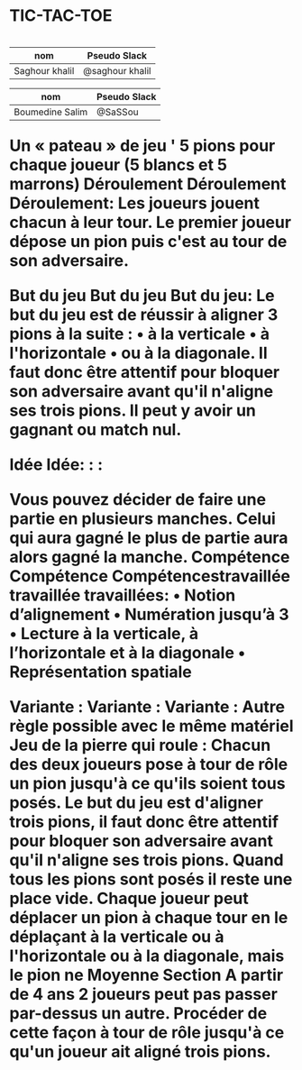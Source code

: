 <h1>TIC-TAC-TOE<h1>

nom            | Pseudo Slack
 ------------ | -------------
Saghour khalil | @saghour khalil

nom             | Pseudo Slack
  ------------ | -------------
Boumedine Salim | @SaSSou




Un « pateau » de jeu ' 5 pions pour chaque joueur (5 blancs et 5 marrons) Déroulement Déroulement Déroulement: Les joueurs jouent chacun à leur tour. Le premier joueur dépose un pion puis c'est au tour de son adversaire.

But du jeu But du jeu But du jeu: Le but du jeu est de réussir à aligner 3 pions à la suite : • à la verticale • à l'horizontale • ou à la diagonale. Il faut donc être attentif pour bloquer son adversaire avant qu'il n'aligne ses trois pions. Il peut y avoir un gagnant ou match nul.

Idée Idée: : :

Vous pouvez décider de faire une partie en plusieurs manches. Celui qui aura gagné le plus de partie aura alors gagné la manche. Compétence Compétence Compétencestravaillée travaillée travaillées: • Notion d’alignement • Numération jusqu’à 3 • Lecture à la verticale, à l’horizontale et à la diagonale • Représentation spatiale

Variante : Variante : Variante : Autre règle possible avec le même matériel Jeu de la pierre qui roule : Chacun des deux joueurs pose à tour de rôle un pion jusqu'à ce qu'ils soient tous posés. Le but du jeu est d'aligner trois pions, il faut donc être attentif pour bloquer son adversaire avant qu'il n'aligne ses trois pions. Quand tous les pions sont posés il reste une place vide. Chaque joueur peut déplacer un pion à chaque tour en le déplaçant à la verticale ou à l'horizontale ou à la diagonale, mais le pion ne Moyenne Section A partir de 4 ans 2 joueurs peut pas passer par-dessus un autre. Procéder de cette façon à tour de rôle jusqu'à ce qu'un joueur ait aligné trois pions.